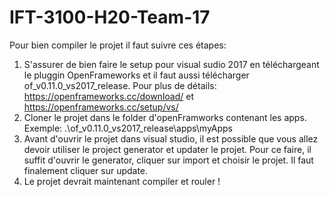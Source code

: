 # IFT-3100-H20-Team-17
Pour bien compiler le projet il faut suivre ces étapes:
1. S'assurer de bien faire le setup pour visual sudio 2017 en téléchargeant le pluggin OpenFrameworks et il faut aussi télécharger 
   of_v0.11.0_vs2017_release. Pour plus de détails: https://openframeworks.cc/download/ et https://openframeworks.cc/setup/vs/
2. Cloner le projet dans le folder d'openFramworks contenant les apps.
   Exemple: .\of_v0.11.0_vs2017_release\apps\myApps
3. Avant d'ouvrir le projet dans visual studio, il est possible que vous allez devoir utiliser le project generator et updater le projet. Pour ce faire, il suffit d'ouvrir le generator, cliquer sur import et choisir le projet. Il faut finalement cliquer sur update.
4. Le projet devrait maintenant compiler et rouler !
